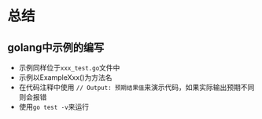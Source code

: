 # 总结

## golang中示例的编写
* 示例同样位于`xxx_test.go`文件中
* 示例以ExampleXxx()为方法名
* 在代码注释中使用 `// Output: 预期结果值`来演示代码，如果实际输出预期不同则会报错
* 使用`go test -v`来运行
